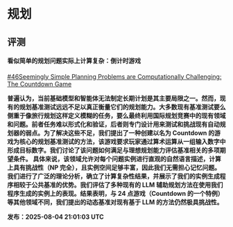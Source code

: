 # 规划

## 评测

#### 看似简单的规划问题实际上计算复杂：倒计时游戏

[#46](https://arxiv.org/abs/2508.02900)[Seemingly Simple Planning Problems are Computationally Challenging: The Countdown Game](https://papers.cool/arxiv/2508.02900)

**普遍认为，当前基础模型和智能体无法制定长期计划是其主要局限之一。然而，现有的规划基准测试远远不足以真正衡量它们的规划能力。大多数现有基准测试要么侧重于像旅行规划这样定义模糊的任务，要么最终利用国际规划竞赛中的现有领域和问题。前者任务难以形式化和验证，后者则专门设计用来测试和挑战现有自动规划器的弱点。为了解决这些不足，我们提出了一种创建以名为 Countdown 的游戏为核心的规划基准测试的方法，该游戏要求玩家通过算术运算从一组输入数字中形成目标数字。我们讨论了该问题如何满足与理想规划能力评估基准相关的多项期望条件。 具体来说，该领域允许对每个问题实例进行直观的自然语言描述，计算上具有挑战性（NP 完全），且实例空间足够丰富，因此我们无需担心记忆问题。我们进行了广泛的理论分析，确立了计算复杂性结果，并展示了我们的实例生成程序相较于公共基准的优势。我们评估了多种现有的 LLM 辅助规划方法在使用我们程序生成的实例上的表现。结果表明，与 24 点游戏（Countdown 的一个特例）等其他领域不同，我们提出的动态基准对现有基于 LLM 的方法仍然极具挑战性。**

**发布：2025-08-04 21:01:03 UTC**

